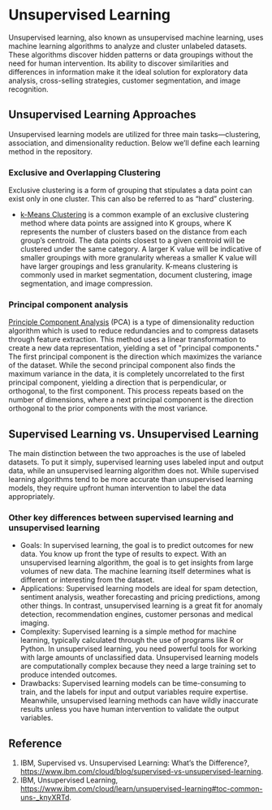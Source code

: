 # Unsupervised Learning
Unsupervised learning, also known as unsupervised machine learning, uses machine learning algorithms to analyze and cluster unlabeled datasets. These algorithms discover hidden patterns or data groupings without the need for human intervention. Its ability to discover similarities and differences in information make it the ideal solution for exploratory data analysis, cross-selling strategies, customer segmentation, and image recognition.

## Unsupervised Learning Approaches
Unsupervised learning models are utilized for three main tasks—clustering, association, and dimensionality reduction. Below we’ll define each learning method in the repository.

### Exclusive and Overlapping Clustering
Exclusive clustering is a form of grouping that stipulates a data point can exist only in one cluster. This can also be referred to as “hard” clustering.

  - [k-Means Clustering](https://github.com/yw110-1/INDE-577/tree/main/Unsupervised%20Learning/k-Means%20Clustering) is a common example of an exclusive clustering method where data points are assigned into K groups, where K represents the number of clusters based on the distance from each group’s centroid. The data points closest to a given centroid will be clustered under the same category. A larger K value will be indicative of smaller groupings with more granularity whereas a smaller K value will have larger groupings and less granularity. K-means clustering is commonly used in market segmentation, document clustering, image segmentation, and image compression.

### Principal component analysis
[Principle Component Analysis](https://github.com/yw110-1/INDE-577/tree/main/Unsupervised%20Learning/Principle%20Component%20Analysis) (PCA) is a type of dimensionality reduction algorithm which is used to reduce redundancies and to compress datasets through feature extraction. This method uses a linear transformation to create a new data representation, yielding a set of "principal components." The first principal component is the direction which maximizes the variance of the dataset. While the second principal component also finds the maximum variance in the data, it is completely uncorrelated to the first principal component, yielding a direction that is perpendicular, or orthogonal, to the first component. This process repeats based on the number of dimensions, where a next principal component is the direction orthogonal to the prior components with the most variance.

## Supervised Learning vs. Unsupervised Learning
The main distinction between the two approaches is the use of labeled datasets. To put it simply, supervised learning uses labeled input and output data, while an unsupervised learning algorithm does not. While supervised learning algorithms tend to be more accurate than unsupervised learning models, they require upfront human intervention to label the data appropriately.

### Other key differences between supervised learning and unsupervised learning
  - Goals: In supervised learning, the goal is to predict outcomes for new data. You know up front the type of results to expect. With an unsupervised learning algorithm, the goal is to get insights from large volumes of new data. The machine learning itself determines what is different or interesting from the dataset.
  - Applications: Supervised learning models are ideal for spam detection, sentiment analysis, weather forecasting and pricing predictions, among other things. In contrast, unsupervised learning is a great fit for anomaly detection, recommendation engines, customer personas and medical imaging.
  - Complexity: Supervised learning is a simple method for machine learning, typically calculated through the use of programs like R or Python. In unsupervised learning, you need powerful tools for working with large amounts of unclassified data. Unsupervised learning models are computationally complex because they need a large training set to produce intended outcomes.
  - Drawbacks: Supervised learning models can be time-consuming to train, and the labels for input and output variables require expertise. Meanwhile, unsupervised learning methods can have wildly inaccurate results unless you have human intervention to validate the output variables.


## Reference
1. IBM, Supervised vs. Unsupervised Learning: What’s the Difference?, https://www.ibm.com/cloud/blog/supervised-vs-unsupervised-learning.
2. IBM, Unsupervised Learning, https://www.ibm.com/cloud/learn/unsupervised-learning#toc-common-uns-_knyXRTd.

